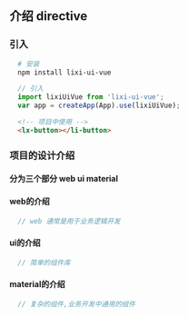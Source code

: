 ## 介绍 directive

### 引入

```sh 
  # 安装
  npm install lixi-ui-vue
```

```js
  // 引入
  import lixiUiVue from 'lixi-ui-vue';
  var app = createApp(App).use(lixiUiVue);
```

```html
  <!-- 项目中使用 -->
  <lx-button></li-button>
```


### 项目的设计介绍

#### 分为三个部分 web ui material

#### web的介绍
```js
  // web 通常是用于业务逻辑开发
```

#### ui的介绍
```js
  // 简单的组件库
```

#### material的介绍
```js
  // 复杂的组件,业务开发中通用的组件
```
